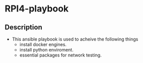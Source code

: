 # RPI4-playbook

## Description
- This ansible playbook is used to acheive the following things
  - install docker engines.
  - install python enviroment.
  - essential packages for network testing. 




